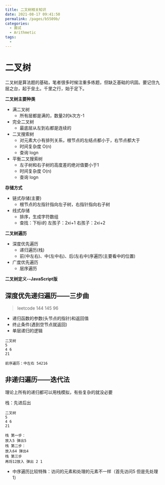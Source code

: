 ```yaml
---
title: 二叉树相关知识
date: 2021-08-17 09:41:50
permalink: /pages/b5509b/
categories:
  - 面试
  - Arithmetic
tags:
  - 
---
```



# 二叉树

二叉树是算法题的基础，笔者很多时候注重多练题，但缺乏基础的巩固。要记住九层之台，起于垒土。千里之行，始于足下。

**二叉树主要种类**
- 满二叉树
  - 所有层都是满的，数量2的k次方-1
- 完全二叉树
  - 最底层从左到右都是连续的
- 二叉搜索树
  - 对元素大小有排列关系，根节点的左结点都小于，右节点都大于
  - 时间复杂度 O(n)
  - 查询 logn
- 平衡二叉搜索树
  - 左子树和右子树的高度差的绝对值要小于1
  - 时间复杂度 O(n)
  - 查询 logn

**存储方式**
- 链式存储(主要)
  - 根节点的左指针指向左子树，右指针指向右子树
- 线式存储
  - 排序，生成字符数组
  - 查找：下标i的 左孩子：2xi+1 右孩子：2xi+2

**二叉树遍历**
- 深度优先遍历
  - 递归遍历(栈)
  - 前(中左右)、中(左中右)、后(左右中)序遍历(主要看中的位置)
- 广度优先遍历
  - 层序遍历

**二叉树定义--JavaScript版**
<!--  todo -->
<!-- more --> 

## 深度优先递归遍历——三步曲 
> leetcode 144 145 96

- 递归函数的参数(头节点的指针)和返回值
- 终止条件(遇到空节点就返回)
- 单层递归的逻辑

```
二叉树
5
4 6
21 

前序遍历：中左右 54216
```

## 非递归遍历——迭代法

理论上所有的递归都可以用栈模拟，有些复杂的就没必要

栈：先进后出

```
二叉树
5
4 6
21 

栈 第一步：
放入5 弹出5
栈 第二步：
放入64 弹出4 
栈 第三步
再将12放入 弹出 2 1
```
- 中序遍历比较特殊：访问的元素和处理的元素不一样（首先访问5  但是先处理1）
